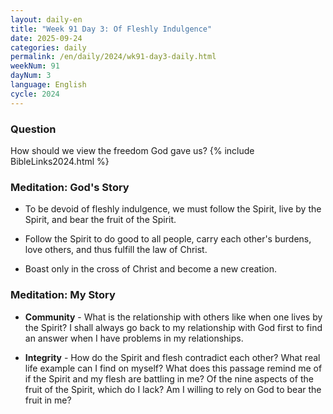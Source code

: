 ```yaml
---
layout: daily-en
title: "Week 91 Day 3: Of Fleshly Indulgence"
date: 2025-09-24
categories: daily
permalink: /en/daily/2024/wk91-day3-daily.html
weekNum: 91
dayNum: 3
language: English
cycle: 2024
---
```

### Question     
How should we view the freedom God gave us?
{% include BibleLinks2024.html %} 

### Meditation: God's Story   
+ To be devoid of fleshly indulgence, we must follow the Spirit, live by the Spirit, and bear the fruit of the Spirit. 

+ Follow the Spirit to do good to all people, carry each other's burdens, love others, and thus fulfill the law of Christ. 

+ Boast only in the cross of Christ and become a new creation. 

### Meditation: My Story   
+ **Community** - What is the relationship with others like when one lives by the Spirit? I shall always go back to my relationship with God first to find an answer when I have problems in my relationships. 

+ **Integrity** - How do the Spirit and flesh contradict each other? What real life example can I find on myself? What does this passage remind me of if the Spirit and my flesh are battling in me? Of the nine aspects of the fruit of the Spirit, which do I lack? Am I willing to rely on God to bear the fruit in me? 
